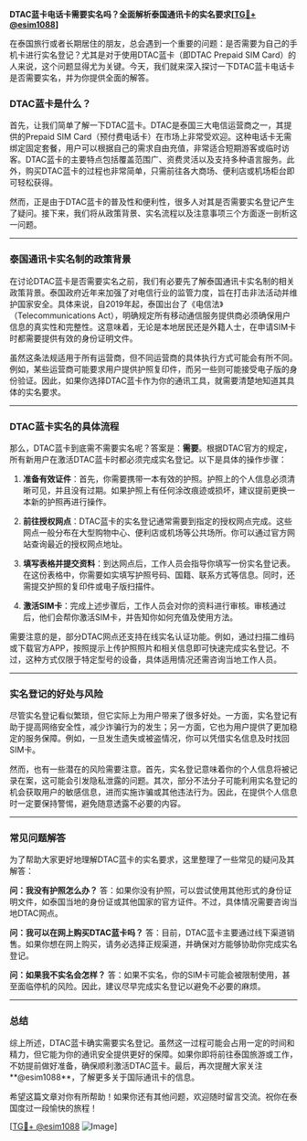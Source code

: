 **DTAC蓝卡电话卡需要实名吗？全面解析泰国通讯卡的实名要求[[TG💪+ @esim1088](https://t.me/s/esim1088)]**

在泰国旅行或者长期居住的朋友，总会遇到一个重要的问题：是否需要为自己的手机卡进行实名登记？尤其是对于使用DTAC蓝卡（即DTAC Prepaid SIM Card）的人来说，这个问题显得尤为关键。今天，我们就来深入探讨一下DTAC蓝卡电话卡是否需要实名，并为你提供全面的解答。

### DTAC蓝卡是什么？

首先，让我们简单了解一下DTAC蓝卡。DTAC是泰国三大电信运营商之一，其提供的Prepaid SIM Card（预付费电话卡）在市场上非常受欢迎。这种电话卡无需绑定固定套餐，用户可以根据自己的需求自由充值，非常适合短期游客或临时访客。DTAC蓝卡的主要特点包括覆盖范围广、资费灵活以及支持多种语言服务。此外，购买DTAC蓝卡的过程也非常简单，只需前往各大商场、便利店或机场柜台即可轻松获得。

然而，正是由于DTAC蓝卡的普及性和便利性，很多人对其是否需要实名登记产生了疑问。接下来，我们将从政策背景、实名流程以及注意事项三个方面逐一剖析这一问题。

---

### 泰国通讯卡实名制的政策背景

在讨论DTAC蓝卡是否需要实名之前，我们有必要先了解泰国通讯卡实名制的相关政策背景。泰国政府近年来加强了对电信行业的监管力度，旨在打击非法活动并维护国家安全。具体来说，自2019年起，泰国出台了《电信法》（Telecommunications Act），明确规定所有移动通信服务提供商必须确保用户信息的真实性和完整性。这意味着，无论是本地居民还是外籍人士，在申请SIM卡时都需要提供有效的身份证明文件。

虽然这条法规适用于所有运营商，但不同运营商的具体执行方式可能会有所不同。例如，某些运营商可能要求用户提供护照复印件，而另一些则可能接受电子版的身份验证。因此，如果你选择DTAC蓝卡作为你的通讯工具，就需要清楚地知道其具体的实名要求。

---

### DTAC蓝卡实名的具体流程

那么，DTAC蓝卡到底需不需要实名呢？答案是：**需要**。根据DTAC官方的规定，所有新用户在激活DTAC蓝卡时都必须完成实名登记。以下是具体的操作步骤：

1. **准备有效证件**：首先，你需要携带一本有效的护照。护照上的个人信息必须清晰可见，并且没有过期。如果护照上有任何涂改痕迹或损坏，建议提前更换一本新的护照再进行操作。

2. **前往授权网点**：DTAC蓝卡的实名登记通常需要到指定的授权网点完成。这些网点一般分布在大型购物中心、便利店或机场等公共场所。你可以通过官方网站查询最近的授权网点地址。

3. **填写表格并提交资料**：到达网点后，工作人员会指导你填写一份实名登记表。在这份表格中，你需要如实填写护照号码、国籍、联系方式等信息。同时，还需提交护照的复印件或电子版扫描件。

4. **激活SIM卡**：完成上述步骤后，工作人员会对你的资料进行审核。审核通过后，他们会帮你激活SIM卡，并告知你如何充值及使用方法。

需要注意的是，部分DTAC网点还支持在线实名认证功能。例如，通过扫描二维码或下载官方APP，按照提示上传护照照片和相关信息即可快速完成实名登记。不过，这种方式仅限于特定型号的设备，具体适用情况还需咨询当地工作人员。

---

### 实名登记的好处与风险

尽管实名登记看似繁琐，但它实际上为用户带来了很多好处。一方面，实名登记有助于提高网络安全性，减少诈骗行为的发生；另一方面，它也为用户提供了更加稳定的服务保障。例如，一旦发生遗失或被盗情况，你可以凭借实名信息及时找回SIM卡。

然而，也有一些潜在的风险需要注意。首先，实名登记意味着你的个人信息将被记录在案，这可能会引发隐私泄露的问题。其次，部分不法分子可能利用实名登记的机会获取用户的敏感信息，进而实施诈骗或其他违法行为。因此，在提供个人信息时一定要保持警惕，避免随意透露不必要的内容。

---

### 常见问题解答

为了帮助大家更好地理解DTAC蓝卡的实名要求，这里整理了一些常见的疑问及其解答：

**问：我没有护照怎么办？**
答：如果你没有护照，可以尝试使用其他形式的身份证明文件，如泰国当地的身份证或其他国家的官方证件。不过，具体情况需要咨询当地DTAC网点。

**问：我可以在网上购买DTAC蓝卡吗？**
答：目前，DTAC蓝卡主要通过线下渠道销售。如果你想在网上购买，请务必选择正规渠道，并确保对方能够协助你完成实名登记。

**问：如果我不实名会怎样？**
答：如果不实名，你的SIM卡可能会被限制使用，甚至面临停机的风险。因此，建议尽早完成实名登记以避免不必要的麻烦。

---

### 总结

综上所述，DTAC蓝卡确实需要实名登记。虽然这一过程可能会占用一定的时间和精力，但它能为你的通讯安全提供更好的保障。如果你即将前往泰国旅游或工作，不妨提前做好准备，确保顺利激活DTAC蓝卡。最后，再次提醒大家关注**@esim1088**，了解更多关于国际通讯卡的信息。

希望这篇文章对你有所帮助！如果你还有其他问题，欢迎随时留言交流。祝你在泰国度过一段愉快的旅程！

[[TG💪+ @esim1088](https://t.me/s/esim1088) ![Image](https://i.postimg.cc/4NQfJmqS/Snipaste-2025-05-13-00-14-12.png)]